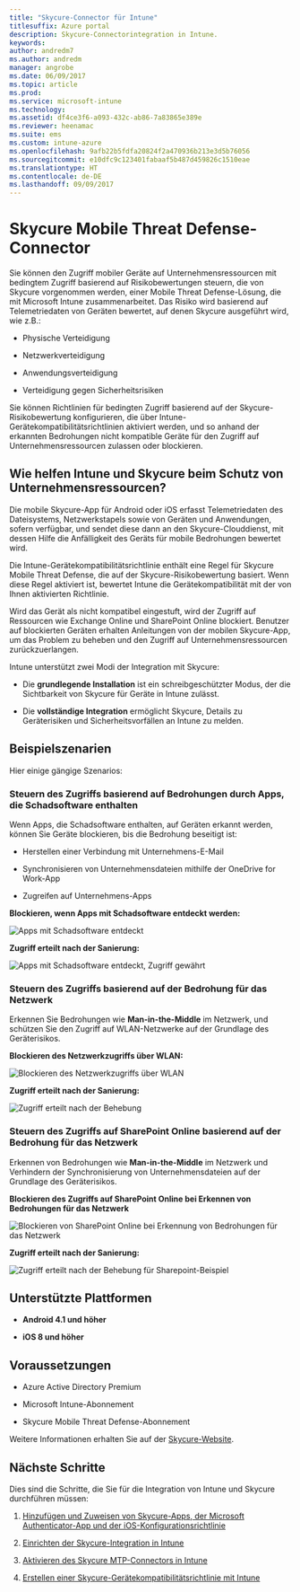 ```yaml
---
title: "Skycure-Connector für Intune"
titlesuffix: Azure portal
description: Skycure-Connectorintegration in Intune.
keywords: 
author: andredm7
ms.author: andredm
manager: angrobe
ms.date: 06/09/2017
ms.topic: article
ms.prod: 
ms.service: microsoft-intune
ms.technology: 
ms.assetid: df4ce3f6-a093-432c-ab86-7a83865e389e
ms.reviewer: heenamac
ms.suite: ems
ms.custom: intune-azure
ms.openlocfilehash: 9afb22b5fdfa20824f2a470936b213e3d5b76056
ms.sourcegitcommit: e10dfc9c123401fabaaf5b487d459826c1510eae
ms.translationtype: HT
ms.contentlocale: de-DE
ms.lasthandoff: 09/09/2017
---
```

# <a name="skycure-mobile-threat-defense-connector"></a>Skycure Mobile Threat Defense-Connector

Sie können den Zugriff mobiler Geräte auf Unternehmensressourcen mit bedingtem Zugriff basierend auf Risikobewertungen steuern, die von Skycure vorgenommen werden, einer Mobile Threat Defense-Lösung, die mit Microsoft Intune zusammenarbeitet. Das Risiko wird basierend auf Telemetriedaten von Geräten bewertet, auf denen Skycure ausgeführt wird, wie z.B.:

-   Physische Verteidigung

-   Netzwerkverteidigung

-   Anwendungsverteidigung

-   Verteidigung gegen Sicherheitsrisiken

Sie können Richtlinien für bedingten Zugriff basierend auf der Skycure-Risikobewertung konfigurieren, die über Intune-Gerätekompatibilitätsrichtlinien aktiviert werden, und so anhand der erkannten Bedrohungen nicht kompatible Geräte für den Zugriff auf Unternehmensressourcen zulassen oder blockieren.

## <a name="how-do-intune-and-skycure-help-protect-your-company-resources"></a>Wie helfen Intune und Skycure beim Schutz von Unternehmensressourcen?

Die mobile Skycure-App für Android oder iOS erfasst Telemetriedaten des Dateisystems, Netzwerkstapels sowie von Geräten und Anwendungen, sofern verfügbar, und sendet diese dann an den Skycure-Clouddienst, mit dessen Hilfe die Anfälligkeit des Geräts für mobile Bedrohungen bewertet wird.

Die Intune-Gerätekompatibilitätsrichtlinie enthält eine Regel für Skycure Mobile Threat Defense, die auf der Skycure-Risikobewertung basiert. Wenn diese Regel aktiviert ist, bewertet Intune die Gerätekompatibilität mit der von Ihnen aktivierten Richtlinie.

Wird das Gerät als nicht kompatibel eingestuft, wird der Zugriff auf Ressourcen wie Exchange Online und SharePoint Online blockiert. Benutzer auf blockierten Geräten erhalten Anleitungen von der mobilen Skycure-App, um das Problem zu beheben und den Zugriff auf Unternehmensressourcen zurückzuerlangen.

Intune unterstützt zwei Modi der Integration mit Skycure:

-   Die **grundlegende Installation** ist ein schreibgeschützter Modus, der die Sichtbarkeit von Skycure für Geräte in Intune zulässt.

-   Die **vollständige Integration** ermöglicht Skycure, Details zu Geräterisiken und Sicherheitsvorfällen an Intune zu melden.

## <a name="sample-scenarios"></a>Beispielszenarien

Hier einige gängige Szenarios:

### <a name="control-access-based-on-threats-from-malicious-apps"></a>Steuern des Zugriffs basierend auf Bedrohungen durch Apps, die Schadsoftware enthalten

Wenn Apps, die Schadsoftware enthalten, auf Geräten erkannt werden, können Sie Geräte blockieren, bis die Bedrohung beseitigt ist:

-   Herstellen einer Verbindung mit Unternehmens-E-Mail

-   Synchronisieren von Unternehmensdateien mithilfe der OneDrive for Work-App

-   Zugreifen auf Unternehmens-Apps

**Blockieren, wenn Apps mit Schadsoftware entdeckt werden:**

![Apps mit Schadsoftware entdeckt](./media/skycure-arch-1.png)

**Zugriff erteilt nach der Sanierung:**

![Apps mit Schadsoftware entdeckt, Zugriff gewährt](./media/skycure-arch-2.png)

### <a name="control-access-based-on-threat-to-network"></a>Steuern des Zugriffs basierend auf der Bedrohung für das Netzwerk

Erkennen Sie Bedrohungen wie **Man-in-the-Middle** im Netzwerk, und schützen Sie den Zugriff auf WLAN-Netzwerke auf der Grundlage des Geräterisikos.

**Blockieren des Netzwerkzugriffs über WLAN:**

![Blockieren des Netzwerkzugriffs über WLAN](./media/skycure-arch-3.png)

**Zugriff erteilt nach der Sanierung:**

![Zugriff erteilt nach der Behebung](./media/skycure-arch-4.png)

### <a name="control-access-to-sharepoint-online-based-on-threat-to-network"></a>Steuern des Zugriffs auf SharePoint Online basierend auf der Bedrohung für das Netzwerk

Erkennen von Bedrohungen wie **Man-in-the-Middle** im Netzwerk und Verhindern der Synchronisierung von Unternehmensdateien auf der Grundlage des Geräterisikos.

**Blockieren des Zugriffs auf SharePoint Online bei Erkennen von Bedrohungen für das Netzwerk**

![Blockieren von SharePoint Online bei Erkennung von Bedrohungen für das Netzwerk](./media/skycure-arch-5.png)

**Zugriff erteilt nach der Sanierung:**

![Zugriff erteilt nach der Behebung für Sharepoint-Beispiel](./media/skycure-arch-6.png)

## <a name="supported-platforms"></a>Unterstützte Plattformen

-   **Android 4.1 und höher**

-   **iOS 8 und höher**

## <a name="pre-requisites"></a>Voraussetzungen

-   Azure Active Directory Premium

-   Microsoft Intune-Abonnement

-   Skycure Mobile Threat Defense-Abonnement

Weitere Informationen erhalten Sie auf der [Skycure-Website](https://www.skycure.com/skycure-microsoft-integration/).

## <a name="next-steps"></a>Nächste Schritte

Dies sind die Schritte, die Sie für die Integration von Intune und Skycure durchführen müssen:

1.  [Hinzufügen und Zuweisen von Skycure-Apps, der Microsoft Authenticator-App und der iOS-Konfigurationsrichtlinie](mtd-apps-ios-app-configuration-policy-add-assign.md)

2.  [Einrichten der Skycure-Integration in Intune](skycure-mtd-connector-integration.md)

3.  [Aktivieren des Skycure MTP-Connectors in Intune](mtd-connector-enable.md)

4.  [Erstellen einer Skycure-Gerätekompatibilitätsrichtlinie mit Intune](mtd-device-compliance-policy-create.md)
